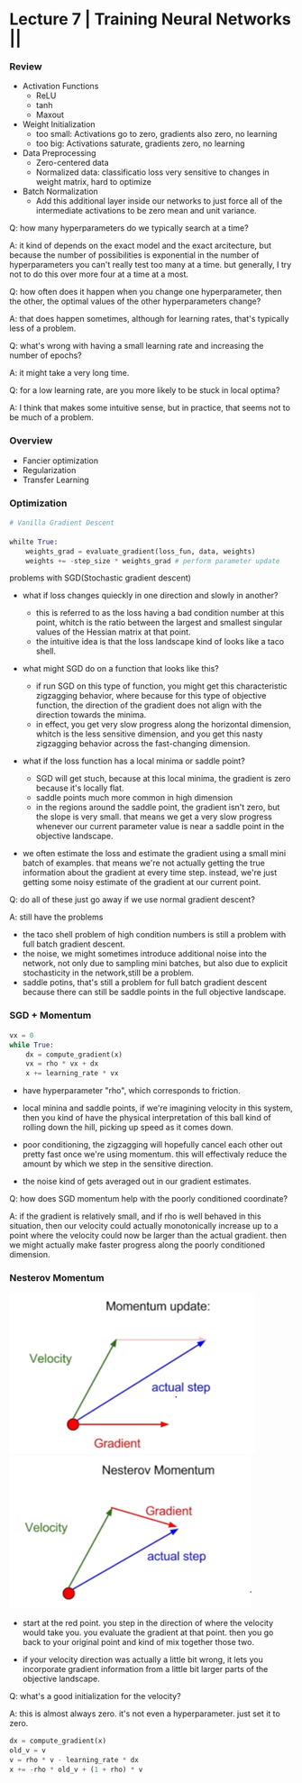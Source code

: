 # Lecture 7 | Training Neural Networks ||



### Review

- Activation Functions
  - ReLU
  - tanh
  - Maxout
- Weight Initialization
  - too small: Activations go to zero, gradients also zero, no learning
  - too big: Activations saturate, gradients zero, no learning
- Data Preprocessing
  - Zero-centered data
  - Normalized data: classificatio loss very sensitive to changes in weight matrix, hard to optimize
- Batch Normalization
  - Add this additional layer inside our networks to just force all of the intermediate activations to be zero mean and unit variance.



Q: how many hyperparameters do we typically search at a time?

A: it kind of depends on the exact model and the exact arcitecture, but because the number of possibilities is exponential in the number of hyperparameters you can't really test too many at a time. but generally, I try not to do this over more four at a time at a most.



Q: how often does it happen when you change one hyperparameter, then the other, the optimal values of the other hyperparameters change?

A: that does happen sometimes, although for learning rates, that's typically less of a problem.



Q: what's wrong with having a small learning rate and increasing the number of epochs?

A: it might take a very long time.



Q: for a low learning rate, are you more likely to be stuck in local optima?

A: I think that makes some intuitive sense, but in practice, that seems not to be much of a problem.



### Overview

- Fancier optimization
- Regularization
- Transfer Learning



### Optimization

```python
# Vanilla Gradient Descent

whilte True:
	weights_grad = evaluate_gradient(loss_fun, data, weights)
	weights += -step_size * weights_grad # perform parameter update
```



problems with SGD(Stochastic gradient descent)

- what if loss changes quieckly in one direction and slowly in another?
  - this is referred to as the loss having a bad condition number at this point, whitch is the ratio between the largest and smallest singular values of the Hessian matrix at that point.
  - the intuitive idea is that the loss landscape kind of looks like a taco shell.
- what might SGD do on a function that looks like this?
  - if run SGD on this type of function, you might get this characteristic zigzagging behavior, where because for this type of objective function, the direction of the gradient does not align with the direction towards the minima.
  - in effect, you get very slow progress along the horizontal dimension, whitch is the less sensitive dimension, and you get this nasty zigzagging behavior across the fast-changing dimension.

- what if the loss function has a local minima or saddle point?
  - SGD will get stuch, because at this local minima, the gradient is zero because it's locally flat.
  - saddle points much more common in high dimension
  - in the regions around the saddle point, the gradient isn't zero, but the slope is very small. that means we get a very slow progress whenever our current parameter value is near a saddle point in the objective landscape.
- we often estimate the loss and estimate the gradient using a small mini batch of examples. that means we're not actually getting the true information about the gradient at every time step. instead, we're just getting some noisy estimate of the gradient at our current point.



Q: do all of these just go away if we use normal gradient descent?

A: still have the problems

- the taco shell problem of high condition numbers is still a problem with full batch gradient descent. 
- the noise, we might sometimes introduce additional noise into the network, not only due to sampling mini batches, but also due to explicit stochasticity in the network,still be a problem. 
- saddle potins, that's still a problem for full batch gradient descent because there can still be saddle points in the full objective landscape.



### SGD + Momentum

```python
vx = 0
while True:
    dx = compute_gradient(x)
    vx = rho * vx + dx
    x += learning_rate * vx
```

- have hyperparameter "rho", which corresponds to friction.



- local minina and saddle points, if we're imagining velocity in this system, then you kind of have the physical interpretation of this ball kind of rolling down the hill, picking up speed as it comes down.

- poor conditioning, the zigzagging will hopefully cancel each other out pretty fast once we're using momentum. this will effectivaly reduce the amount by which we step in the sensitive direction.
- the noise kind of gets averaged out in our gradient estimates.



Q: how does SGD momentum help with the poorly conditioned coordinate?

A: if the gradient is relatively small, and if rho is well behaved in this situation, then our velocity could actually monotonically increase up to a point where the velocity could now be larger than the actual gradient. then we might actually make faster progress along the poorly conditioned dimension.



### Nesterov Momentum

<img src="./img/momentum_update.png" />

<img src="./img/nesterov_momentum.png" />

- start at the red point. you step in the direction of where the velocity would take you. you evaluate the gradient at that point. then you go back to your original point and kind of mix together those two.

- if your velocity direction was actually a little bit wrong, it lets you incorporate gradient information from a little bit larger parts of the objective landscape.



Q: what's a good initialization for the velocity?

A: this is almost always zero. it's not even a hyperparameter. just set it to zero.



```python
dx = compute_gradient(x)
old_v = v
v = rho * v - learning_rate * dx
x += -rho * old_v + (1 + rho) * v
```

